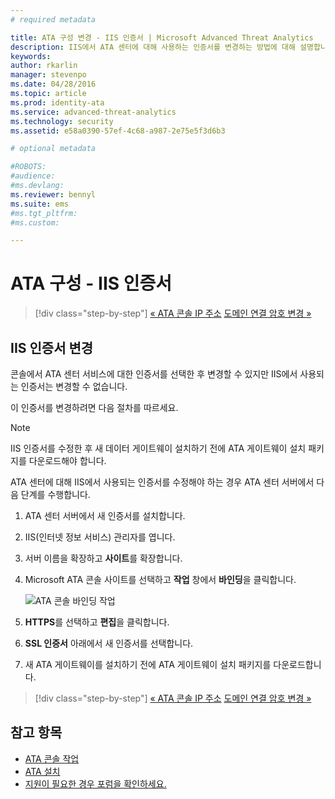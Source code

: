 ```yaml
---
# required metadata

title: ATA 구성 변경 - IIS 인증서 | Microsoft Advanced Threat Analytics
description: IIS에서 ATA 센터에 대해 사용하는 인증서를 변경하는 방법에 대해 설명합니다.
keywords:
author: rkarlin
manager: stevenpo
ms.date: 04/28/2016
ms.topic: article
ms.prod: identity-ata
ms.service: advanced-threat-analytics
ms.technology: security
ms.assetid: e58a0390-57ef-4c68-a987-2e75e5f3d6b3

# optional metadata

#ROBOTS:
#audience:
#ms.devlang:
ms.reviewer: bennyl
ms.suite: ems
#ms.tgt_pltfrm:
#ms.custom:

---
```


# ATA 구성 - IIS 인증서

>[!div class="step-by-step"]
[« ATA 콘솔 IP 주소](modifying-ata-config-consoleip.md)
[도메인 연결 암호 변경 »](modifying-ata-config-dcpassword.md)

## IIS 인증서 변경
콘솔에서 ATA 센터 서비스에 대한 인증서를 선택한 후 변경할 수 있지만 IIS에서 사용되는 인증서는 변경할 수 없습니다.

이 인증서를 변경하려면 다음 절차를 따르세요.

> [!NOTE]
> IIS 인증서를 수정한 후 새 데이터 게이트웨이 설치하기 전에 ATA 게이트웨이 설치 패키지를 다운로드해야 합니다.

ATA 센터에 대해 IIS에서 사용되는 인증서를 수정해야 하는 경우 ATA 센터 서버에서 다음 단계를 수행합니다.

1.  ATA 센터 서버에서 새 인증서를 설치합니다.

2.  IIS(인터넷 정보 서비스) 관리자를 엽니다.

3.  서버 이름을 확장하고 **사이트**를 확장합니다.

4.  Microsoft ATA 콘솔 사이트를 선택하고 **작업** 창에서 **바인딩**을 클릭합니다.

    ![ATA 콘솔 바인딩 작업](media/ATA-console-change-IP-bindings.jpg)

5.  **HTTPS**를 선택하고 **편집**을 클릭합니다.

6.  **SSL 인증서** 아래에서 새 인증서를 선택합니다.

7.  새 ATA 게이트웨이를 설치하기 전에 ATA 게이트웨이 설치 패키지를 다운로드합니다.

>[!div class="step-by-step"]
[« ATA 콘솔 IP 주소](modifying-ata-config-consoleip.md)
[도메인 연결 암호 변경 »](modifying-ata-config-dcpassword.md)

## 참고 항목
- [ATA 콘솔 작업](/advanced-threat-analytics/understand/working-with-ata-console)
- [ATA 설치](install-ata.md)
- [지원이 필요한 경우 포럼을 확인하세요.](https://social.technet.microsoft.com/Forums/security/en-US/home?forum=mata)


<!--HONumber=Apr16_HO2-->


